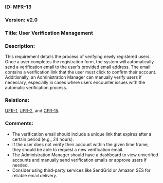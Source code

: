 
### ID: MFR-13
 
### Version: v2.0
 
### Title: User Verification Management
  
### Description: 
This requirement details the process of verifying newly registered users. Once a user completes the registration form, the system will automatically send a verification email to the user's provided email address. The email contains a verification link that the user must click to confirm their account. Additionally, an Administration Manager can manually verify users if necessary, especially in cases where users encounter issues with the automatic verification process.

### Relations: 
[UFR-1](https://github.com/carmensat/RECIPE-ROULETTE/blob/main/REQUIREMENTS/UFR-1.md), 
[UFR-2](https://github.com/carmensat/RECIPE-ROULETTE/blob/main/REQUIREMENTS/UFR-2.md), and
[CFR-15](https://github.com/carmensat/RECIPE-ROULETTE/blob/main/REQUIREMENTS/CFR-15.md).

### Comments: 
* The verification email should include a unique link that expires after a certain period (e.g., 24 hours).
* If the user does not verify their account within the given time frame, they should be able to request a new verification email.
* The Administration Manager should have a dashboard to view unverified accounts and manually send verification emails or approve users if needed.
* Consider using third-party services like SendGrid or Amazon SES for reliable email delivery.



